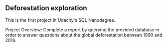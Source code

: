 ## Deforestation exploration

This is the first project in Udacity's SQL Nanodegree.

Project Overview: Complete a report by querying the provided database in order to answer questions about the global deforestation between 1990 and 2016. 
